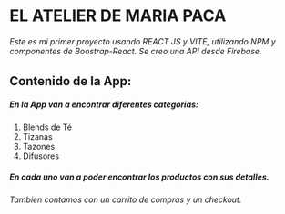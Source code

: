 # EL ATELIER DE MARIA PACA

###### Este es mi primer proyecto usando REACT JS y VITE, utilizando NPM y componentes de Boostrap-React. Se creo una API desde Firebase.

## Contenido de la App:
##### En la App van a encontrar diferentes categorias:
1. Blends de Té
2. Tizanas
3. Tazones
4. Difusores

##### En cada uno van a poder encontrar los productos con sus detalles.

###### Tambien contamos con un carrito de compras y un checkout.
